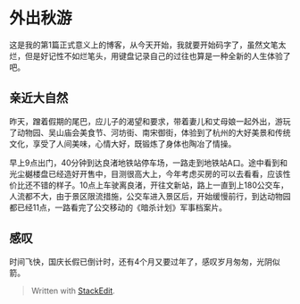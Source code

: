 # 外出秋游
这是我的第1篇正式意义上的博客，从今天开始，我就要开始码字了，虽然文笔太烂，但是好记性不如烂笔头，用键盘记录自己的过往也算是一种全新的人生体验了吧。
## 亲近大自然
昨天，蹭着假期的尾巴，应儿子的渴望和要求，带着妻儿和丈母娘一起外出，游玩了动物园、吴山庙会美食节、河坊街、南宋御街，体验到了杭州的大好美景和传统文化，享受了人间美味，心情大好，既锻炼了身体也陶冶了情操。

早上9点出门，40分钟到达良渚地铁站停车场，一路走到地铁站A口。途中看到和光尘樾楼盘已经造好开售中，目测很高大上，今年考虑买房的可以去看看，应该性价比还不错的样子。10点上车驶离良渚，开往文新站，路上一直到上180公交车，人流都不大，由于景区限流措施，公交车进入景区后，开始缓慢前行，到达动物园都已经11点，一路看完了公交移动的《暗杀计划》军事档案片。









## 感叹
时间飞快，国庆长假已倒计时，还有4个月又要过年了，感叹岁月匆匆，光阴似箭。



> Written with [StackEdit](https://stackedit.io/).
<!--stackedit_data:
eyJoaXN0b3J5IjpbLTEzMTI1NDM2MV19
-->